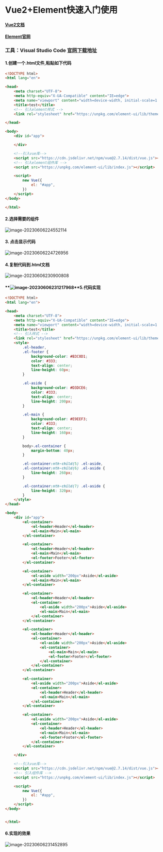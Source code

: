 # Vue2+Element快速入门使用

#### [Vue2文档](https://v2.cn.vuejs.org/v2/guide/installation.html)

#### [Element官网](https://element.eleme.cn/#/zh-CN/component/quickstart)

### 工具：Visual Studio Code [官网下载地址](https://code.visualstudio.com/)

#### 1.创建一个.html文件,粘贴如下代码

```html
<!DOCTYPE html>
<html lang="en">

<head>
    <meta charset="UTF-8">
    <meta http-equiv="X-UA-Compatible" content="IE=edge">
    <meta name="viewport" content="width=device-width, initial-scale=1.0">
    <title>test</title>
    <!-- 引入element样式 -->
    <link rel="stylesheet" href="https://unpkg.com/element-ui/lib/theme-chalk/index.css">

</head>

<body>
    <div id="app">

    </div>

    <!--引入vue库-->
    <script src="https://cdn.jsdelivr.net/npm/vue@2.7.14/dist/vue.js"></script>
    <!-- 引入element组件库 -->
    <script src="https://unpkg.com/element-ui/lib/index.js"></script>

    <script>
        new Vue({
            el: "#app",
        })
    </script>
</body>

</html>
```

#### 2.选择需要的组件

![image-20230606224552114](C:\Users\47052\Desktop\image-20230606224552114.png)

#### 3. 点击显示代码

![image-20230606224726956](C:\Users\47052\Desktop\image-20230606224726956.png)



#### 4.复制代码到.html文档

![image-20230606230900808](C:\Users\47052\AppData\Roaming\Typora\typora-user-images\image-20230606230900808.png)

#### **![image-20230606231217968](C:\Users\47052\AppData\Roaming\Typora\typora-user-images\image-20230606231217968.png)**5.代码实现

```html
<!DOCTYPE html>
<html lang="en">

<head>
    <meta charset="UTF-8">
    <meta http-equiv="X-UA-Compatible" content="IE=edge">
    <meta name="viewport" content="width=device-width, initial-scale=1.0">
    <title>test</title>
    <!-- 引入样式 -->
    <link rel="stylesheet" href="https://unpkg.com/element-ui/lib/theme-chalk/index.css">
    <style>
        .el-header,
        .el-footer {
            background-color: #B3C0D1;
            color: #333;
            text-align: center;
            line-height: 60px;
        }

        .el-aside {
            background-color: #D3DCE6;
            color: #333;
            text-align: center;
            line-height: 200px;
        }

        .el-main {
            background-color: #E9EEF3;
            color: #333;
            text-align: center;
            line-height: 160px;
        }

        body>.el-container {
            margin-bottom: 40px;
        }

        .el-container:nth-child(5) .el-aside,
        .el-container:nth-child(6) .el-aside {
            line-height: 260px;
        }

        .el-container:nth-child(7) .el-aside {
            line-height: 320px;
        }
    </style>
</head>

<body>
    <div id="app">
        <el-container>
            <el-header>Header</el-header>
            <el-main>Main</el-main>
        </el-container>

        <el-container>
            <el-header>Header</el-header>
            <el-main>Main</el-main>
            <el-footer>Footer</el-footer>
        </el-container>

        <el-container>
            <el-aside width="200px">Aside</el-aside>
            <el-main>Main</el-main>
        </el-container>

        <el-container>
            <el-header>Header</el-header>
            <el-container>
                <el-aside width="200px">Aside</el-aside>
                <el-main>Main</el-main>
            </el-container>
        </el-container>

        <el-container>
            <el-header>Header</el-header>
            <el-container>
                <el-aside width="200px">Aside</el-aside>
                <el-container>
                    <el-main>Main</el-main>
                    <el-footer>Footer</el-footer>
                </el-container>
            </el-container>
        </el-container>

        <el-container>
            <el-aside width="200px">Aside</el-aside>
            <el-container>
                <el-header>Header</el-header>
                <el-main>Main</el-main>
            </el-container>
        </el-container>

        <el-container>
            <el-aside width="200px">Aside</el-aside>
            <el-container>
                <el-header>Header</el-header>
                <el-main>Main</el-main>
                <el-footer>Footer</el-footer>
            </el-container>
        </el-container>

    </div>

    <!--引入vue库-->
    <script src="https://cdn.jsdelivr.net/npm/vue@2.7.14/dist/vue.js"></script>
    <!-- 引入组件库 -->
    <script src="https://unpkg.com/element-ui/lib/index.js"></script>

    <script>
        new Vue({
            el: "#app",
        })
    </script>
</body>


</html>
```

#### 6.实现的效果

![image-20230606231452895](C:\Users\47052\AppData\Roaming\Typora\typora-user-images\image-20230606231452895.png)